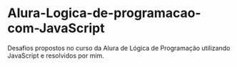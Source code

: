 # Alura-Logica-de-programacao-com-JavaScript
Desafios propostos no curso da Alura de Lógica de Programação utilizando JavaScript e resolvidos por mim.
